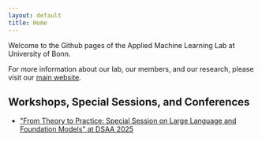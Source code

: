 ```yaml
---
layout: default
title: Home
---
```


Welcome to the Github pages of the Applied Machine Learning Lab at University of Bonn.

For more information about our lab, our members, and our research, please visit our [main website](https://www.b-it-center.de/research-groups/applied-machine-learning-lab).


## Workshops, Special Sessions, and Conferences
- ["From Theory to Practice: Special Session on Large Language and Foundation Models" at DSAA 2025 ](./ssllfm2025/)